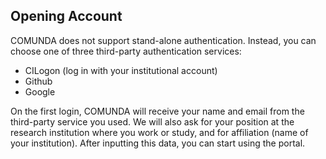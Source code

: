 ## Opening Account

COMUNDA does not support stand-alone authentication. Instead, you can choose
one of three third-party authentication services:
* CILogon (log in with your institutional account)
* Github
* Google

On the first login, COMUNDA will receive your name and email from the
third-party service you used. We will also ask for your position at the
research institution where you work or study, and for affiliation (name of
your institution). After inputting this data, you can start using the portal.